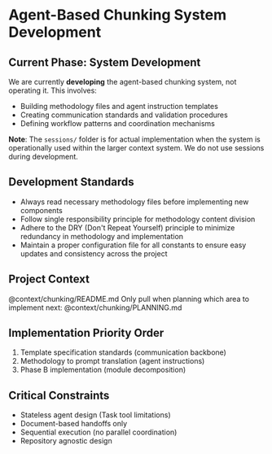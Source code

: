 # Agent-Based Chunking System Development

## Current Phase: System Development
We are currently **developing** the agent-based chunking system, not operating it. This involves:
- Building methodology files and agent instruction templates
- Creating communication standards and validation procedures
- Defining workflow patterns and coordination mechanisms

**Note**: The `sessions/` folder is for actual implementation when the system is operationally used within the larger context system. We do not use sessions during development.

## Development Standards
- Always read necessary methodology files before implementing new components
- Follow single responsibility principle for methodology content division
- Adhere to the DRY (Don't Repeat Yourself) principle to minimize redundancy in methodology and implementation
- Maintain a proper configuration file for all constants to ensure easy updates and consistency across the project

## Project Context
@context/chunking/README.md
Only pull when planning which area to implement next:
@context/chunking/PLANNING.md 

## Implementation Priority Order
1. Template specification standards (communication backbone)
2. Methodology to prompt translation (agent instructions)
3. Phase B implementation (module decomposition)

## Critical Constraints
- Stateless agent design (Task tool limitations)
- Document-based handoffs only
- Sequential execution (no parallel coordination)
- Repository agnostic design